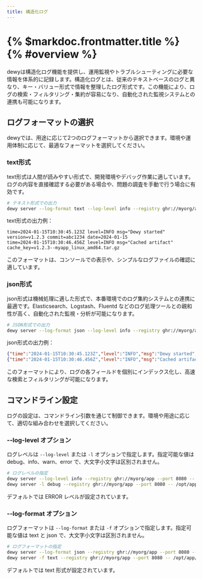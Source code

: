 ```yaml
---
title: 構造化ログ
---
```


# {% $markdoc.frontmatter.title %} {% #overview %}

dewyは構造化ログ機能を提供し、運用監視やトラブルシューティングに必要な情報を体系的に記録します。構造化ログとは、従来のテキストベースのログと異なり、キー・バリュー形式で情報を整理したログ形式です。この機能により、ログの検索・フィルタリング・集約が容易になり、自動化された監視システムとの連携も可能になります。

## ログフォーマットの選択

dewyでは、用途に応じて2つのログフォーマットから選択できます。環境や運用体制に応じて、最適なフォーマットを選択してください。

### text形式

text形式は人間が読みやすい形式で、開発環境やデバッグ作業に適しています。ログの内容を直接確認する必要がある場合や、問題の調査を手動で行う場合に有効です。

```bash
# テキスト形式での出力
dewy server --log-format text --log-level info --registry ghr://myorg/app --port 8080 -- /opt/app/current/app
```

text形式の出力例：
```
time=2024-01-15T10:30:45.123Z level=INFO msg="Dewy started" version=v1.2.3 commit=abc1234 date=2024-01-15
time=2024-01-15T10:30:46.456Z level=INFO msg="Cached artifact" cache_key=v1.2.3--myapp_linux_amd64.tar.gz
```

このフォーマットは、コンソールでの表示や、シンプルなログファイルの確認に適しています。

### json形式

json形式は機械処理に適した形式で、本番環境でのログ集約システムとの連携に最適です。Elasticsearch、Logstash、Fluentd などのログ処理ツールとの親和性が高く、自動化された監視・分析が可能になります。

```bash
# JSON形式での出力
dewy server --log-format json --log-level info --registry ghr://myorg/app --port 8080 -- /opt/app/current/app
```

json形式の出力例：
```json
{"time":"2024-01-15T10:30:45.123Z","level":"INFO","msg":"Dewy started","version":"v1.2.3","commit":"abc1234","date":"2024-01-15"}
{"time":"2024-01-15T10:30:46.456Z","level":"INFO","msg":"Cached artifact","cache_key":"v1.2.3--myapp_linux_amd64.tar.gz"}
```

このフォーマットにより、ログの各フィールドを個別にインデックス化し、高速な検索とフィルタリングが可能になります。

## コマンドライン設定

ログの設定は、コマンドライン引数を通じて制御できます。環境や用途に応じて、適切な組み合わせを選択してください。

### --log-level オプション

ログレベルは `--log-level` または `-l` オプションで指定します。指定可能な値は debug、info、warn、error で、大文字小文字は区別されません。

```bash
# ログレベルの指定
dewy server --log-level info --registry ghr://myorg/app --port 8080 -- /opt/app/current/app
dewy server -l debug --registry ghr://myorg/app --port 8080 -- /opt/app/current/app
```

デフォルトでは ERROR レベルが設定されています。

### --log-format オプション

ログフォーマットは `--log-format` または `-f` オプションで指定します。指定可能な値は text と json で、大文字小文字は区別されません。

```bash
# ログフォーマットの指定
dewy server --log-format json --registry ghr://myorg/app --port 8080 -- /opt/app/current/app
dewy server -f text --registry ghr://myorg/app --port 8080 -- /opt/app/current/app
```

デフォルトでは text 形式が設定されています。

